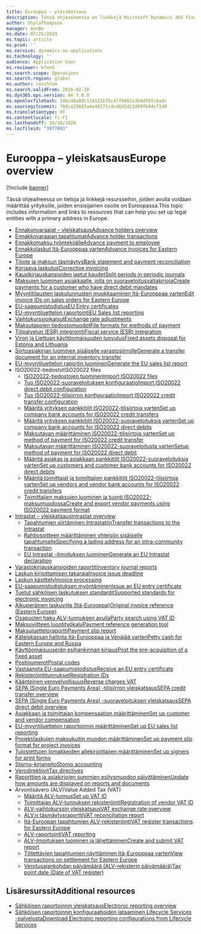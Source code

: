 ```yaml
---
title: Eurooppa – yleiskatsaus
description: Tässä ohjeaiheessa on linkkejä Microsoft Dynamics 365 Financen ohjeistukseen Euroopassa.
author: ShylaThompson
manager: AnnBe
ms.date: 07/25/2019
ms.topic: article
ms.prod: ''
ms.service: dynamics-ax-applications
ms.technology: ''
audience: Application User
ms.reviewer: kfend
ms.search.scope: Operations
ms.search.region: global
ms.author: roschlom
ms.search.validFrom: 2016-02-28
ms.dyn365.ops.version: AX 7.0.0
ms.openlocfilehash: 14bc48a0dc118121b75c47f6082a3b4d58fcbadc
ms.sourcegitcommit: 708ca25687a4e48271cdcd6d2d22d99fb94cf140
ms.translationtype: HT
ms.contentlocale: fi-FI
ms.lasthandoff: 10/10/2020
ms.locfileid: "3977093"
---
```

# <a name="europe-overview"></a><span data-ttu-id="b2029-103">Eurooppa – yleiskatsaus</span><span class="sxs-lookup"><span data-stu-id="b2029-103">Europe overview</span></span>

[!include [banner](../includes/banner.md)]

<span data-ttu-id="b2029-104">Tässä ohjeaiheessa on tietoja ja linkkejä resursseihin, joiden avulla voidaan määrittää yrityksille, joiden ensisijainen osoite on Euroopassa.</span><span class="sxs-lookup"><span data-stu-id="b2029-104">This topic includes information and links to resources that can help you set up legal entities with a primary address in Europe.</span></span> 

- [<span data-ttu-id="b2029-105">Ennakonvaraajat – yleiskatsaus</span><span class="sxs-lookup"><span data-stu-id="b2029-105">Advance holders overview</span></span>](emea-advance-holders.md)
 - [<span data-ttu-id="b2029-106">Ennakkovaraajan tapahtumat</span><span class="sxs-lookup"><span data-stu-id="b2029-106">Advance holder transactions</span></span>](emea-advance-holders-transactions.md)
 - [<span data-ttu-id="b2029-107">Ennakkomaksu työntekijälle</span><span class="sxs-lookup"><span data-stu-id="b2029-107">Advance payment to employee</span></span>](tasks/advance-payment-employee.md)
- [<span data-ttu-id="b2029-108">Ennakkolaskut Itä-Eurooppaa varten</span><span class="sxs-lookup"><span data-stu-id="b2029-108">Advance invoices for Eastern Europe</span></span>](emea-advance-invoice.md)
- [<span data-ttu-id="b2029-109">Tiliote ja maksun täsmäytys</span><span class="sxs-lookup"><span data-stu-id="b2029-109">Bank statement and payment reconciliation</span></span>](emea-bank-reconciliation.md)
- [<span data-ttu-id="b2029-110">Korjaava laskutus</span><span class="sxs-lookup"><span data-stu-id="b2029-110">Corrective invoicing</span></span>](emea-corrective-invoice.md)
- [<span data-ttu-id="b2029-111">Kausikirjauskansioiden jaetut kaudet</span><span class="sxs-lookup"><span data-stu-id="b2029-111">Split periods in periodic journals</span></span>](emea-create-post-periodic-journals.md)
- [<span data-ttu-id="b2029-112">Maksujen luominen asiakkaalle, jolla on suoraveloitusvaltakirjoja</span><span class="sxs-lookup"><span data-stu-id="b2029-112">Create payments for a customer who have direct debit mandates</span></span>](tasks/create-payments-customers-who-have-direct-debit-mandates.md)
- [<span data-ttu-id="b2029-113">Myyntitilausten laskutunnusten muokkaaminen Itä-Eurooppaa varten</span><span class="sxs-lookup"><span data-stu-id="b2029-113">Edit invoice IDs on sales orders for Eastern Europe</span></span>](emea-edit-invoice-id-sales-orders.md)
- [<span data-ttu-id="b2029-114">EU-saapumistodistus</span><span class="sxs-lookup"><span data-stu-id="b2029-114">EU Entry certificates</span></span>](emea-entry-certificates.md)
- [<span data-ttu-id="b2029-115">EU-myyntiluettelon raportointi</span><span class="sxs-lookup"><span data-stu-id="b2029-115">EU Sales list reporting</span></span>](emea-eu-sales-list.md)
- [<span data-ttu-id="b2029-116">Vaihtokurssioikaisut</span><span class="sxs-lookup"><span data-stu-id="b2029-116">Exchange rate adjustments</span></span>](emea-exchange-rate-adjustments.md)
- [<span data-ttu-id="b2029-117">Maksutapojen tiedostomuodot</span><span class="sxs-lookup"><span data-stu-id="b2029-117">File formats for methods of payment</span></span>](emea-select-file-formats-for-the-method-of-payments.md)
- [<span data-ttu-id="b2029-118">Tilipalvelun (ESR) integrointi</span><span class="sxs-lookup"><span data-stu-id="b2029-118">Fiscal service (ESR) integration</span></span>](emea-fiscal-service-integration.md)
- [<span data-ttu-id="b2029-119">Viron ja Liettuan käyttöomaisuuden luovutus</span><span class="sxs-lookup"><span data-stu-id="b2029-119">Fixed assets disposal for Estonia and Lithuania</span></span>](emea-credit-note-reverse-fixed-asset-sale.md)
- [<span data-ttu-id="b2029-120">Siirtoasiakirjan luominen sisäiselle varastosiirrolle</span><span class="sxs-lookup"><span data-stu-id="b2029-120">Generate a transfer document for an internal inventory transfer</span></span>](tasks/transfer-document-internal-inventory-transfer.md)
- [<span data-ttu-id="b2029-121"> EU-myyntiluettelon raportin luominen</span><span class="sxs-lookup"><span data-stu-id="b2029-121">Generate the EU sales list report</span></span>](tasks/eur-00011-eu-sales-list-report.md)
- <span data-ttu-id="b2029-122">ISO20022-tiedostot</span><span class="sxs-lookup"><span data-stu-id="b2029-122">ISO20022 files</span></span>
  - [<span data-ttu-id="b2029-123">ISO20022-tiedostojen tuominen</span><span class="sxs-lookup"><span data-stu-id="b2029-123">Import ISO20022 files</span></span>](emea-ISO20022-file-formats.md)
  - [<span data-ttu-id="b2029-124">Tuo ISO20022-suoraveloituksen konfiguraatio</span><span class="sxs-lookup"><span data-stu-id="b2029-124">Import ISO20022 direct debit configuration</span></span>](tasks/import-iso20022-direct-debit-configuration.md)
  - [<span data-ttu-id="b2029-125">Tuo ISO20022-tilisiirron konfiguraatio</span><span class="sxs-lookup"><span data-stu-id="b2029-125">Import ISO20022 credit transfer configuration</span></span>](tasks/import-iso20022-credit-transfer-configuration.md)
  - [<span data-ttu-id="b2029-126">Määritä yrityksen pankkitilit ISO20022-tilisiirtoja varten</span><span class="sxs-lookup"><span data-stu-id="b2029-126">Set up company bank accounts for ISO20022 credit transfers</span></span>](tasks/set-up-company-bank-accounts-iso20022-credit-transfers.md)
  - [<span data-ttu-id="b2029-127">Määritä yrityksen pankkitilit ISO20022-suoraveloituksia varten</span><span class="sxs-lookup"><span data-stu-id="b2029-127">Set up company bank accounts for ISO20022 direct debits</span></span>](tasks/set-up-company-bank-accounts-iso20022-direct-debits.md)
  - [<span data-ttu-id="b2029-128">Maksutavan määrittäminen ISO20022-tilisiirtoja varten</span><span class="sxs-lookup"><span data-stu-id="b2029-128">Set up method of payment for ISO20022 credit transfer</span></span>](tasks/set-up-method-payment-iso20022-credit-transfer.md)
  - [<span data-ttu-id="b2029-129">Maksutavan määrittäminen ISO20022-suoraveloitusta varten</span><span class="sxs-lookup"><span data-stu-id="b2029-129">Setup method of payment for ISO20022 direct debit</span></span>](tasks/setup-method-payment-iso20022-direct-debit.md)
  - [<span data-ttu-id="b2029-130">Määritä asiakas ja asiakkaan pankkitilit ISO20022-suoraveloituksia varten</span><span class="sxs-lookup"><span data-stu-id="b2029-130">Set up customers and customer bank accounts for ISO20022 direct debits</span></span>](tasks/set-up-bank-accounts-iso20022-direct-debits.md)
  - [<span data-ttu-id="b2029-131">Määritä toimittajat ja toimittajien pankkitilit ISO20022-tilisiirtoja varten</span><span class="sxs-lookup"><span data-stu-id="b2029-131">Set up vendors and vendor bank accounts for ISO20022 credit transfers</span></span>](tasks/set-up-vendor-iso20022-credit-transfers.md)
  - [<span data-ttu-id="b2029-132">Toimittajien maksujen luominen ja tuonti ISO20022-maksumuodossa</span><span class="sxs-lookup"><span data-stu-id="b2029-132">Create and export vendor payments using ISO20022 payment format</span></span>](tasks/create-export-vendor-payments-iso20022-payment-format.md)
- [<span data-ttu-id="b2029-133">Intrastat – yleiskatsaus</span><span class="sxs-lookup"><span data-stu-id="b2029-133">Intrastat overview</span></span>](emea-intrastat.md)
  - [<span data-ttu-id="b2029-134">Tapahtumien siirtäminen Intrastatiin</span><span class="sxs-lookup"><span data-stu-id="b2029-134">Transfer transactions to the Intrastat</span></span>](tasks/transfer-transactions-intrastat.md)
  - [<span data-ttu-id="b2029-135">Rahtiosoitteen määrittäminen yhteisön sisäiselle tapahtumalle</span><span class="sxs-lookup"><span data-stu-id="b2029-135">Specifying a lading address for an intra-community transaction</span></span>](tasks/eur-00002-specify-lading-address-intra-community.md)
  - [<span data-ttu-id="b2029-136">EU Intrastat -ilmoituksen luominen</span><span class="sxs-lookup"><span data-stu-id="b2029-136">Generate an EU Intrastat declaration</span></span>](tasks/eur-00002-eu-intrastat-declaration.md)
- [<span data-ttu-id="b2029-137">Varastokirjauskansioiden raportit</span><span class="sxs-lookup"><span data-stu-id="b2029-137">Inventory journal reports</span></span>](emea-set-up-report-inventory-journal-names.md)
- [<span data-ttu-id="b2029-138">Laskun kirjoittamisen takaraja</span><span class="sxs-lookup"><span data-stu-id="b2029-138">Invoice issue deadline</span></span>](emea-invoice-issue-deadline.md)
- [<span data-ttu-id="b2029-139">Laskun käsittely</span><span class="sxs-lookup"><span data-stu-id="b2029-139">Invoice processing</span></span>](emea-invoice-processing.md)
- [<span data-ttu-id="b2029-140">EU-saapumistodistuksen myöntäminen</span><span class="sxs-lookup"><span data-stu-id="b2029-140">Issue an EU entry certificate</span></span>](tasks/eur-00012-issue-eu-entry-certificate.md)
- [<span data-ttu-id="b2029-141">Tuetut sähköisen laskutuksen standardit</span><span class="sxs-lookup"><span data-stu-id="b2029-141">Supported standards for electronic invoicing</span></span>](emea-oioubl-standards-electronic-invoicing.md)
- [<span data-ttu-id="b2029-142">Alkuperäinen laskuviite (Itä-Eurooppa)</span><span class="sxs-lookup"><span data-stu-id="b2029-142">Original invoice reference (Eastern Europe)</span></span>](tasks/ee-00004-original-invoice-reference.md)
- [<span data-ttu-id="b2029-143">Osapuolen haku ALV-tunnuksen avulla</span><span class="sxs-lookup"><span data-stu-id="b2029-143">Party search using VAT ID</span></span>](tasks/eur-00015-party-search-vat-id.md)
- [<span data-ttu-id="b2029-144">Maksuviitteen luontityökalu</span><span class="sxs-lookup"><span data-stu-id="b2029-144">Payment reference generation tool</span></span>](tasks/ee-00015-payment-reference-generation-tool.md)
- [<span data-ttu-id="b2029-145">Maksuluetteloraportti</span><span class="sxs-lookup"><span data-stu-id="b2029-145">Payment slip report</span></span>](emea-eur-payment-slip-report-giro.md)
- [<span data-ttu-id="b2029-146">Käteiskassan hallinta Itä-Eurooppaa ja Venäjää varten</span><span class="sxs-lookup"><span data-stu-id="b2029-146">Petty cash for Eastern Europe and Russia</span></span>](emea-petty-cash.md)
- [<span data-ttu-id="b2029-147">Käyttöomaisuuserän esihankinnan kirjaus</span><span class="sxs-lookup"><span data-stu-id="b2029-147">Post the pre-acquisition of a fixed asset</span></span>](emea-pre-acquisition-acquisition-fixed-asset.md)
- [<span data-ttu-id="b2029-148">Postinumerot</span><span class="sxs-lookup"><span data-stu-id="b2029-148">Postal codes</span></span>](emea-import-create-postal-codes-manually.md)
- [<span data-ttu-id="b2029-149">Vastaanota EU-saapumistodistus</span><span class="sxs-lookup"><span data-stu-id="b2029-149">Receive an EU entry certificate</span></span>](tasks/eur-00012-receive-eu-entry-certificate.md)
- [<span data-ttu-id="b2029-150">Rekisteröintitunnukset</span><span class="sxs-lookup"><span data-stu-id="b2029-150">Registration IDs</span></span>](emea-registration-ids.md)
- [<span data-ttu-id="b2029-151">Käänteinen verovelvollisuus</span><span class="sxs-lookup"><span data-stu-id="b2029-151">Reverse charges VAT</span></span>](emea-reverse-charge.md)
- [<span data-ttu-id="b2029-152">SEPA (Single Euro Payments Area) -tilisiirron yleiskatsaus</span><span class="sxs-lookup"><span data-stu-id="b2029-152">SEPA credit transfer overview</span></span>](../accounts-payable/sepa-credit-transfer.md)
- [<span data-ttu-id="b2029-153">SEPA (Single Euro Payments Area) -suoraveloituksen yleiskatsaus</span><span class="sxs-lookup"><span data-stu-id="b2029-153">SEPA direct debit overview</span></span>](../accounts-receivable/sepa-direct-debit-overview.md)
- [<span data-ttu-id="b2029-154">Asiakkaan ja toimittajan kompensaation määrittäminen</span><span class="sxs-lookup"><span data-stu-id="b2029-154">Set up customer and vendor compensation</span></span>](emea-compensation-customer-vendor-transactions.md)
- [<span data-ttu-id="b2029-155">EU-myyntiluettelon raportoinnin määrittäminen</span><span class="sxs-lookup"><span data-stu-id="b2029-155">Set up EU sales list reporting</span></span>](tasks/eur-00011-eu-sales-list-reporting.md)
- [<span data-ttu-id="b2029-156">Projektilaskujen maksukuitin muodon määrittäminen</span><span class="sxs-lookup"><span data-stu-id="b2029-156">Set up payment slip format for project invoices</span></span>](tasks/set-up-payment-slip-format-project-invoices.md)
- [<span data-ttu-id="b2029-157">Tulostettujen lomakkeiden allekirjoittajien määrittäminen</span><span class="sxs-lookup"><span data-stu-id="b2029-157">Set up signers for print forms</span></span>](emea-set-up-signers-for-printing-forms.md)
- [<span data-ttu-id="b2029-158">Storno-kirjanpito</span><span class="sxs-lookup"><span data-stu-id="b2029-158">Storno accounting</span></span>](emea-storno.md)
- [<span data-ttu-id="b2029-159">Verodirektiivit</span><span class="sxs-lookup"><span data-stu-id="b2029-159">Tax directives</span></span>](emea-tax-directives.md)
- [<span data-ttu-id="b2029-160">Raporttien ja asiakirjojen summien esitysmuodon päivittäminen</span><span class="sxs-lookup"><span data-stu-id="b2029-160">Update how amounts are displayed on reports and documents</span></span>](emea-amount-printing-forms.md)
- <span data-ttu-id="b2029-161">Arvonlisävero (ALV)</span><span class="sxs-lookup"><span data-stu-id="b2029-161">Value Added Tax (VAT)</span></span>
  - [<span data-ttu-id="b2029-162">Määritä ALV-tunnus</span><span class="sxs-lookup"><span data-stu-id="b2029-162">Set up VAT ID</span></span>](tasks/eur-00015-vat-id.md)
  - [<span data-ttu-id="b2029-163">Toimittajan ALV-tunnuksen rekisteröinti</span><span class="sxs-lookup"><span data-stu-id="b2029-163">Registration of vendor VAT ID</span></span>](tasks/eur-00015-registration-vendor-vat-id.md)
  - [<span data-ttu-id="b2029-164">ALV-vaihtokurssin yleiskatsaus</span><span class="sxs-lookup"><span data-stu-id="b2029-164">VAT exchange rate overview</span></span>](emea-vat-exchange-rate.md)
  - [<span data-ttu-id="b2029-165">ALV:n täsmäytysraportti</span><span class="sxs-lookup"><span data-stu-id="b2029-165">VAT reconciliation report</span></span>](tasks/eur-00018-vat-reconciliation-report.md)
  - [<span data-ttu-id="b2029-166">Itä-Euroopan tapahtumien ALV-rekisteröinti</span><span class="sxs-lookup"><span data-stu-id="b2029-166">VAT register transactions for Eastern Europe</span></span>](emea-vat-register-transactions.md)
  - [<span data-ttu-id="b2029-167">ALV-raportointi</span><span class="sxs-lookup"><span data-stu-id="b2029-167">VAT reporting</span></span>](emea-vat-reporting.md)
  - [<span data-ttu-id="b2029-168">ALV-ilmoituksen luominen ja lähettäminen</span><span class="sxs-lookup"><span data-stu-id="b2029-168">Create and submit VAT report</span></span>](tasks/create-submit-vat-report.md)
  - [<span data-ttu-id="b2029-169">Tilitettävien tapahtumien näyttäminen Itä-Eurooppaa varten</span><span class="sxs-lookup"><span data-stu-id="b2029-169">View transactions on settlement for Eastern Europe</span></span>](emea-transactions-settlement-form.md)
  - [<span data-ttu-id="b2029-170">Verotusajankohdan päivämäärä (ALV-rekisterin päivämäärä)</span><span class="sxs-lookup"><span data-stu-id="b2029-170">Tax point date (Date of VAT register)</span></span>](emea-tax-point-date.md)

## <a name="additional-resources"></a><span data-ttu-id="b2029-171">Lisäresurssit</span><span class="sxs-lookup"><span data-stu-id="b2029-171">Additional resources</span></span>

- [<span data-ttu-id="b2029-172">Sähköisen raportoinnin yleiskatsaus</span><span class="sxs-lookup"><span data-stu-id="b2029-172">Electronic reporting overview</span></span>](../../dev-itpro/analytics/general-electronic-reporting.md)
- [<span data-ttu-id="b2029-173">Sähköisen raportoinnin konfiguraatioiden lataaminen Lifecycle Services -palvelusta</span><span class="sxs-lookup"><span data-stu-id="b2029-173">Download Electronic reporting configurations from Lifecycle Services</span></span>](../../dev-itpro/analytics/download-electronic-reporting-configuration-lcs.md)

